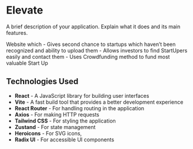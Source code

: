# Elevate

A brief description of your application. Explain what it does and its main features.

Website which
    - Gives second chance to startups which haven’t been recognized and ability to upload them
    - Allows investors to find StartUpers easily and contact them
    - Uses Crowdfunding method to fund most valuable Start Up


## Technologies Used

- **React** - A JavaScript library for building user interfaces
- **Vite** - A fast build tool that provides a better development experience
- **React Router** - For handling routing in the application
- **Axios** - For making HTTP requests
- **Tailwind CSS** - For styling the application
- **Zustand** - For state management
- **Heroicons** - For SVG icons, 
- **Radix UI** - For accessible UI components